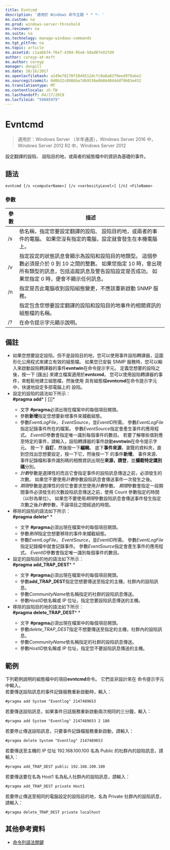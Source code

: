 ```yaml
---
title: Evntcmd
description: '適用於 Windows 命令主題 * * *- '
ms.custom: na
ms.prod: windows-server-threshold
ms.reviewer: na
ms.suite: na
ms.technology: manage-windows-commands
ms.tgt_pltfrm: na
ms.topic: article
ms.assetid: c1aabb74-76e7-4304-95a6-50ad87e92fd9
author: coreyp-at-msft
ms.author: coreyp
manager: dongill
ms.date: 10/16/2017
ms.openlocfilehash: a149e78170f2849512dcfc0a0a82f9eed979abe2
ms.sourcegitcommit: 0d0b32c8986ba7db9536e0b8648d4ddf9b03e452
ms.translationtype: MT
ms.contentlocale: zh-TW
ms.lasthandoff: 04/17/2019
ms.locfileid: "59885979"
---
```

# <a name="evntcmd"></a>Evntcmd

>適用於：Windows Server （半年通道），Windows Server 2016 中，Windows Server 2012 R2 中，Windows Server 2012

設定翻譯的設陷、 設陷目的地，或兩者的組態檔中的資訊為基礎的事件。   
## <a name="syntax"></a>語法  
```  
evntcmd [/s <computerName>] [/v <verbosityLevel>] [/n] <FileName>  
```  
### <a name="parameters"></a>參數  
|參數|描述|  
|-------|--------|  
|/s <computerName>|依名稱，指定您要設定翻譯的設陷、 設陷目的地，或兩者的事件的電腦。 如果您沒有指定的電腦，設定就會發生在本機電腦上。|  
|/v <verbosityLevel>|指定設定的狀態訊息會顯示為設陷和設陷目的地類型。 這個參數必須是介於 0 到 10 之間的整數。 如果您指定 10 時，會出現所有類型的訊息，包括追蹤訊息及警告設陷設定是否成功。 如果您指定 0 時，便會不顯示任何訊息。|  
|/n|指定是否此電腦收到設陷組態變更，不應該重新啟動 SNMP 服務。|  
|<FileName>|指定包含您想要設定翻譯的設陷和設陷目的地事件的相關資訊的組態檔的名稱。|  
|/?|在命令提示字元顯示說明。|  
## <a name="remarks"></a>備註  
-   如果您想要設定設陷，但不是設陷目的地，您可以使用事件設陷轉譯器，這圖形化公用程式來建立有效的組態檔。 如果您已安裝 SNMP 服務時，您可以輸入來啟動設陷轉譯器的事件**evntwin**在命令提示字元。 定義您想要的設陷之後，按一下 [匯出] 來建立檔案適用於**evntcmd**。 您可以使用設陷轉譯器的事件，來輕鬆地建立組態檔，然後使用 具有組態檔**evntcmd**在命令提示字元中，快速地設定多部電腦上的 設陷。  
-   設定的設陷的語法如下所示：  
    **#pragma add***<EventLogFile> <EventSource> <EventID> [<Count> [<Period>]]*  
    -   文字 **#pragma**必須出現在檔案中的每個項目開頭。  
    -   參數**新增**指定您想要新增事件來攔截組態。  
    -   參數*EventLogFile*， *EventSource*，並*EventID*所需。 參數*EventLogFile*指定記錄事件所在的檔案。 參數*EventSource*指定會產生事件的應用程式。 *EventID*參數會指定唯一識別每個事件的數目。 若要了解哪些值對應至特定的事件，請輸入，設陷轉譯器的事件啟動**evntwin**在命令提示字元。 按一下 **自訂**，然後按一下**編輯**。 底下**事件來源**，瀏覽的資料夾，直到您找出您想要設定，按一下它，然後按一下 的事件**新增**。 事件來源、 事件記錄檔和事件識別碼的相關資訊出現在**來源，請登**，並**攔截特定識別碼**分別。  
    -   *計數*參數是選擇性的而且它會指定事件的設陷訊息傳送之前，必須發生的次數。 如果您不要使用*計數*參數設陷訊息會傳送事件一次發生之後。  
    -   *期限*參數是選擇性的但它會要求您使用*計數*參數。 *期間*參數會指定一段期間事件必須發生的次數設陷訊息傳送之前，使用 Count 參數指定的時間 （以秒為單位）。 如果您不要使用*期限*參數設陷訊息會傳送事件發生指定次數之後*計數*參數，不論項目之間經過的時間。  
-   移除的設陷的語法如下所示：  
    **#pragma delete***<EventLogFile> <EventSource> <EventID>*  
    -   文字 **#pragma**必須出現在檔案中的每個項目開頭。  
    -   參數*刪除*指定您想要移除的事件來攔截組態。  
    -   參數*EventLogFile*， *EventSource*，並*EventID*所需。 參數*EventLogFile*指定記錄檔中就會記錄事件。 參數*EventSource*指定會產生事件的應用程式。 *EventID*參數會指定唯一識別每個事件的數目。  
-   設定的設陷目的地的語法如下所示：  
    **#pragma add_TRAP_DEST***<CommunityName> <HostID>*  
    -   文字 **#pragma**必須出現在檔案中的每個項目開頭。  
    -   參數**add_TRAP_DEST**指定您想要傳送至指定的主機，社群內的設陷訊息。  
    -   參數*CommunityName*依名稱指定的社群的設陷訊息傳送。  
    -   參數*HostID*依名稱或 IP 位址，指定您要設陷訊息傳送的主機。  
-   移除的設陷目的地的語法如下所示：  
    **#pragma delete_TRAP_DEST***<CommunityName> <HostID>*  
    -   文字 **#pragma**必須出現在檔案中的每個項目開頭。  
    -   參數*delete_TRAP_DEST*指定不想要傳送至指定的主機，社群內的設陷訊息。  
    -   參數*CommunityName*依名稱指定的社群的設陷訊息傳送。  
    -   參數*HostID*依名稱或 IP 位址，指定您不要設陷訊息傳送的主機。  
## <a name="BKMK_Examples"></a>範例  
下列範例說明的組態檔中的項目**evntcmd**命令。 它們並非設計來在 命令提示字元中輸入。  
若要傳送設陷訊息的事件記錄服務重新啟動時，輸入：  
```  
#pragma add System "Eventlog" 2147489653  
```  
若要傳送設陷訊息，如果事件日誌服務重新啟動兩次相同的三分鐘，輸入：  
```  
#pragma add System "Eventlog" 2147489653 2 180  
```  
若要停止傳送設陷訊息，只要事件記錄檔服務重新啟動，請輸入：  
```  
#pragma delete System "Eventlog" 2147489653  
```  
若要傳送至主機的 IP 位址 192.168.100.100 名為 Public 的社群內的設陷訊息，請輸入：  
```  
#pragma add_TRAP_DEST public 192.168.100.100  
```  
若要傳送要在名為 Host1 名為私人社群內的設陷訊息，請輸入：  
```  
#pragma add_TRAP_DEST private Host1  
```  
若要停止傳送至相同的電腦設定的設陷目的地，名為 Private 社群內的設陷訊息，請輸入：  
```  
#pragma delete_TRAP_DEST private localhost  
```  
## <a name="additional-references"></a>其他參考資料  
-   [命令列語法關鍵](command-line-syntax-key.md)  
